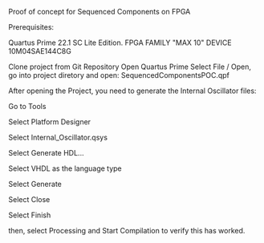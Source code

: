 Proof of concept for Sequenced Components on FPGA

Prerequisites:

Quartus Prime 22.1 SC Lite Edition.
FPGA FAMILY "MAX 10" DEVICE 10M04SAE144C8G


Clone project from Git Repository
Open Quartus Prime
Select File / Open, go into project diretory and open: SequencedComponentsPOC.qpf
 

After opening the Project, you need to generate the Internal Oscillator files:

Go to Tools

Select Platform Designer

Select Internal_Oscillator.qsys

Select Generate HDL...

Select VHDL as the language type

Select Generate

Select Close

Select Finish

then, select Processing and Start Compilation to verify this has worked.
